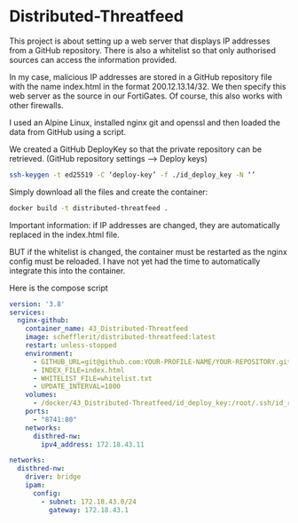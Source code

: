 # Distributed-Threatfeed

This project is about setting up a web server that displays IP addresses from a GitHub repository.
There is also a whitelist so that only authorised sources can access the information provided.

In my case, malicious IP addresses are stored in a GitHub repository file with the name index.html in the format 200.12.13.14/32. We then specify this web server as the source in our FortiGates. Of course, this also works with other firewalls. 

I used an Alpine Linux, installed nginx git and openssl and then loaded the data from GitHub using a script.

We created a GitHub DeployKey so that the private repository can be retrieved. (GitHub repository settings --> Deploy keys)

```sh
ssh-keygen -t ed25519 -C ‘deploy-key’ -f ./id_deploy_key -N ‘’
```

Simply download all the files and create the container:

```sh
docker build -t distributed-threatfeed .
```

Important information: if IP addresses are changed, they are automatically replaced in the index.html file. 

BUT if the whitelist is changed, the container must be restarted as the nginx config must be reloaded. I have not yet had the time to automatically integrate this into the container.

Here is the compose script

```yaml
version: '3.8'
services:
  nginx-github:
    container_name: 43_Distributed-Threatfeed
    image: schefflerit/distributed-threatfeed:latest
    restart: unless-stopped
    environment:
      - GITHUB_URL=git@github.com:YOUR-PROFILE-NAME/YOUR-REPOSITORY.git
      - INDEX_FILE=index.html
      - WHITELIST_FILE=whitelist.txt
      - UPDATE_INTERVAL=1800
    volumes:
      - /docker/43_Distributed-Threatfeed/id_deploy_key:/root/.ssh/id_rsa
    ports:
      - "8741:80"
    networks:
      disthred-nw:
        ipv4_address: 172.18.43.11

networks:
  disthred-nw:
    driver: bridge
    ipam:
      config:
        - subnet: 172.18.43.0/24
          gateway: 172.18.43.1
```
